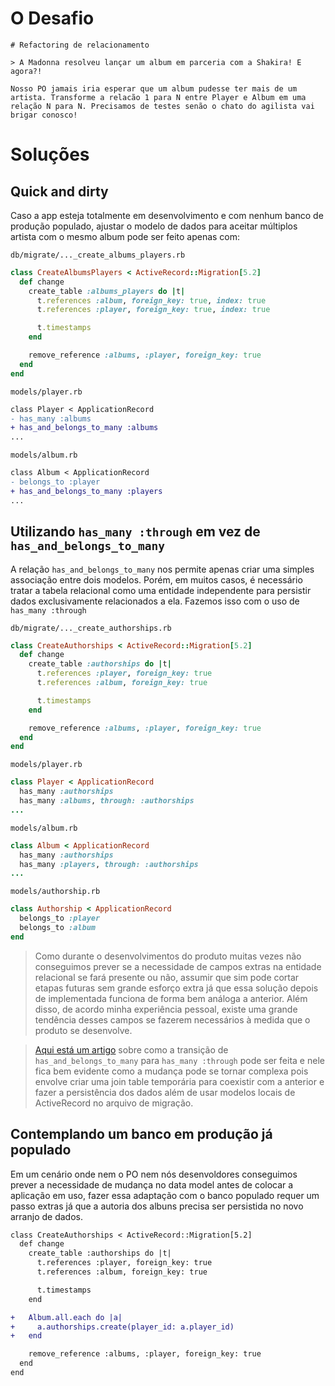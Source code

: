 # O Desafio

```
# Refactoring de relacionamento

> A Madonna resolveu lançar um album em parceria com a Shakira! E agora?!

Nosso PO jamais iria esperar que um album pudesse ter mais de um artista. Transforme a relacão 1 para N entre Player e Album em uma relação N para N. Precisamos de testes senão o chato do agilista vai brigar conosco!
```

# Soluções

## Quick and dirty
Caso a app esteja totalmente em desenvolvimento e com nenhum banco de produção populado, ajustar o modelo de dados para aceitar múltiplos artista com o mesmo album pode ser feito apenas com:

`db/migrate/..._create_albums_players.rb`
```ruby
class CreateAlbumsPlayers < ActiveRecord::Migration[5.2]
  def change
    create_table :albums_players do |t|
      t.references :album, foreign_key: true, index: true
      t.references :player, foreign_key: true, index: true

      t.timestamps
    end

    remove_reference :albums, :player, foreign_key: true
  end
end
```

`models/player.rb`
```diff
class Player < ApplicationRecord
- has_many :albums
+ has_and_belongs_to_many :albums
...
```

`models/album.rb`
```diff
class Album < ApplicationRecord
- belongs_to :player
+ has_and_belongs_to_many :players
...
```

## Utilizando `has_many :through` em vez de `has_and_belongs_to_many`

A relação `has_and_belongs_to_many` nos permite apenas criar uma simples associação entre dois modelos. Porém, em muitos casos, é necessário tratar a tabela relacional como uma entidade independente para persistir dados exclusivamente relacionados a ela. Fazemos isso com o uso de `has_many :through`

`db/migrate/..._create_authorships.rb`
```ruby
class CreateAuthorships < ActiveRecord::Migration[5.2]
  def change
    create_table :authorships do |t|
      t.references :player, foreign_key: true
      t.references :album, foreign_key: true

      t.timestamps
    end

    remove_reference :albums, :player, foreign_key: true
  end
end
```

`models/player.rb`
```ruby
class Player < ApplicationRecord
  has_many :authorships
  has_many :albums, through: :authorships
...
```

`models/album.rb`
```ruby
class Album < ApplicationRecord
  has_many :authorships
  has_many :players, through: :authorships
...
```

`models/authorship.rb`
```ruby
class Authorship < ApplicationRecord
  belongs_to :player
  belongs_to :album
end
```

> Como durante o desenvolvimentos do produto muitas vezes não conseguimos prever se a necessidade de campos extras na entidade relacional se fará presente ou não, assumir que sim pode cortar etapas futuras sem grande esforço extra já que essa solução depois de implementada funciona de forma bem análoga a anterior. Além disso, de acordo minha experiência pessoal, existe uma grande tendência desses campos se fazerem necessários à medida que o produto se desenvolve.

> [Aqui está um artigo](https://medium.com/@jvanier/convert-a-rails-association-from-has-and-belongs-to-many-to-has-many-through-8330f3009dc8) sobre como a transição de `has_and_belongs_to_many` para `has_many :through` pode ser feita e nele fica bem evidente como a mudança pode se tornar complexa pois envolve criar uma join table temporária para coexistir com a anterior e fazer a persistência dos dados além de usar modelos locais de ActiveRecord no arquivo de migração.

## Contemplando um banco em produção já populado

Em um cenário onde nem o PO nem nós desenvoldores conseguimos prever a necessidade de mudança no data model antes de colocar a aplicação em uso, fazer essa adaptação com o banco populado requer um passo extras já que a autoria dos albuns precisa ser persistida no novo arranjo de dados. 

```diff
class CreateAuthorships < ActiveRecord::Migration[5.2]
  def change
    create_table :authorships do |t|
      t.references :player, foreign_key: true
      t.references :album, foreign_key: true

      t.timestamps
    end

+   Album.all.each do |a|
+     a.authorships.create(player_id: a.player_id)
+   end

    remove_reference :albums, :player, foreign_key: true
  end
end
```
